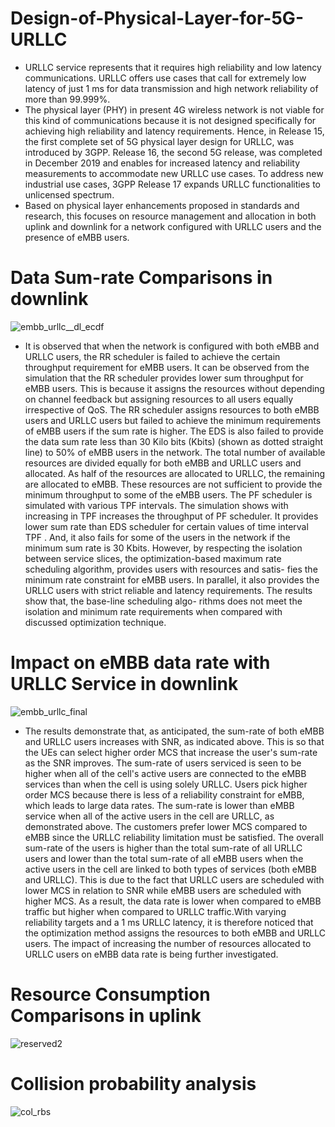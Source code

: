 # Design-of-Physical-Layer-for-5G-URLLC
- URLLC service represents that it requires high reliability and low latency communications. URLLC offers use cases that call for extremely low latency of just 1 ms for data transmission and high network reliability of more than 99.999\%.  
- The physical layer (PHY) in present 4G wireless network is not viable for this kind of communications because it is not designed specifically for achieving high reliability and latency requirements. Hence, in Release 15, the first complete set of 5G physical layer design for URLLC, was introduced by 3GPP. Release 16, the second 5G release, was completed in December 2019 and enables for increased latency and reliability measurements to accommodate new URLLC use cases. To address new industrial use cases, 3GPP Release 17 expands URLLC functionalities to unlicensed spectrum. 
- Based on physical layer enhancements proposed in standards and research, this focuses on resource management and allocation in both uplink and downlink for a network configured with URLLC users and the presence of eMBB users.

# Data Sum-rate Comparisons in downlink


![embb_urllc__dl_ecdf](https://user-images.githubusercontent.com/51235418/211160434-42df2af6-6f31-403b-bab0-42c3f328d800.svg)

- It is observed that when the network is configured with both eMBB and
URLLC users, the RR scheduler is failed to achieve the certain throughput requirement for
eMBB users. It can be observed from the simulation that the RR scheduler provides lower sum
throughput for eMBB users. This is because it assigns the resources without depending on channel
feedback but assigning resources to all users equally irrespective of QoS. The RR scheduler assigns
resources to both eMBB users and URLLC users but failed to achieve the minimum requirements
of eMBB users if the sum rate is higher. The EDS is also failed to provide the data sum rate less
than 30 Kilo bits (Kbits) (shown as dotted straight line) to 50% of eMBB users in the network.
The total number of available resources are divided equally for both eMBB and URLLC users and
allocated. As half of the resources are allocated to URLLC, the remaining are allocated to eMBB.
These resources are not sufficient to provide the minimum throughput to some of the eMBB users.
The PF scheduler is simulated with various TPF intervals. The simulation shows with increasing in
TPF increases the throughput of PF scheduler. It provides lower sum rate than EDS scheduler for
certain values of time interval TPF . And, it also fails for some of the users in the network if the
minimum sum rate is 30 Kbits. However, by respecting the isolation between service slices, the
optimization-based maximum rate scheduling algorithm, provides users with resources and satis-
fies the minimum rate constraint for eMBB users. In parallel, it also provides the URLLC users
with strict reliable and latency requirements. The results show that, the base-line scheduling algo-
rithms does not meet the isolation and minimum rate requirements when compared with discussed
optimization technique.
# Impact on eMBB data rate with URLLC Service in downlink
![embb_urllc_final](https://user-images.githubusercontent.com/51235418/211160441-dfd0e812-7bb0-4cb4-ab98-8fe9b243389b.svg)
- The results demonstrate that, as anticipated, the sum-rate of both eMBB and URLLC users increases with SNR, as indicated above. This is so that the UEs can select higher order MCS that increase the user's sum-rate as the SNR improves. The sum-rate of users serviced is seen to be higher when all of the cell's active users are connected to the eMBB services than when the cell is using solely URLLC. Users pick higher order MCS because there is less of a reliability constraint for eMBB, which leads to large data rates. The sum-rate is lower than eMBB service when all of the active users in the cell are URLLC, as demonstrated above. The customers prefer lower MCS compared to eMBB since the URLLC reliability limitation must be satisfied. The overall sum-rate of the users is higher than the total sum-rate of all URLLC users and lower than the total sum-rate of all eMBB users when the active users in the cell are linked to both types of services (both eMBB and URLLC). This is due to the fact that URLLC users are scheduled with lower MCS in relation to SNR while eMBB users are scheduled with higher MCS. As a result, the data rate is lower when compared to eMBB traffic but higher when compared to URLLC traffic.With varying reliability targets and a 1 ms URLLC latency, it is therefore noticed that the optimization method assigns the resources to both eMBB and URLLC users. The impact of increasing the number of resources allocated to URLLC users on eMBB data rate is being further investigated.

# Resource Consumption Comparisons in uplink

![reserved2](https://user-images.githubusercontent.com/51235418/211160637-c0f13f6a-65ec-4504-bea0-d0eeb21467a3.svg)

# Collision probability analysis

![col_rbs](https://user-images.githubusercontent.com/51235418/211160548-0639d0db-207a-4189-bcaf-a09623e0348e.svg)



